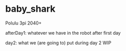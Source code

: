 # baby_shark
Polulu 3pi 2040+

afterDay1: whatever we have in the robot after first day

day2: what we (are going to) put during day 2 WIP